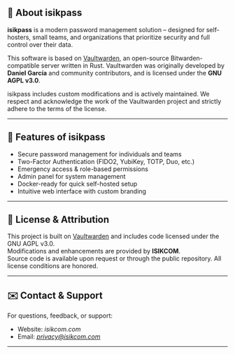 

## 📘 About isikpass

**isikpass** is a modern password management solution – designed for self-hosters, small teams, and organizations that prioritize security and full control over their data.

This software is based on [Vaultwarden](https://github.com/dani-garcia/vaultwarden), an open-source Bitwarden-compatible server written in Rust. Vaultwarden was originally developed by **Daniel García** and community contributors, and is licensed under the **GNU AGPL v3.0**.

isikpass includes custom modifications and is actively maintained. We respect and acknowledge the work of the Vaultwarden project and strictly adhere to the terms of the license.

---

## 🎯 Features of isikpass

- Secure password management for individuals and teams  
- Two-Factor Authentication (FIDO2, YubiKey, TOTP, Duo, etc.)  
- Emergency access & role-based permissions  
- Admin panel for system management  
- Docker-ready for quick self-hosted setup  
- Intuitive web interface with custom branding

---

## 🤝 License & Attribution

This project is built on [Vaultwarden](https://github.com/dani-garcia/vaultwarden) and includes code licensed under the GNU AGPL v3.0.  
Modifications and enhancements are provided by **ISIKCOM**.  
Source code is available upon request or through the public repository. All license conditions are honored.

---

## ✉️ Contact & Support

For questions, feedback, or support:
- Website: *isikcom.com*
- Email: *privacy@isikcom.com*
---
